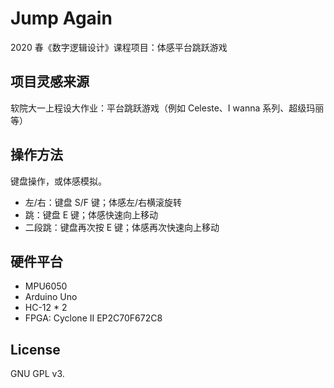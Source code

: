 # Jump Again

2020 春《数字逻辑设计》课程项目：体感平台跳跃游戏

## 项目灵感来源

软院大一上程设大作业：平台跳跃游戏（例如 Celeste、I wanna 系列、超级玛丽等）

## 操作方法

键盘操作，或体感模拟。

* 左/右：键盘 S/F 键；体感左/右横滚旋转
* 跳：键盘 E 键；体感快速向上移动
* 二段跳：键盘再次按 E 键；体感再次快速向上移动

## 硬件平台

* MPU6050
* Arduino Uno
* HC-12 \* 2
* FPGA: Cyclone II EP2C70F672C8

## License
GNU GPL v3.
